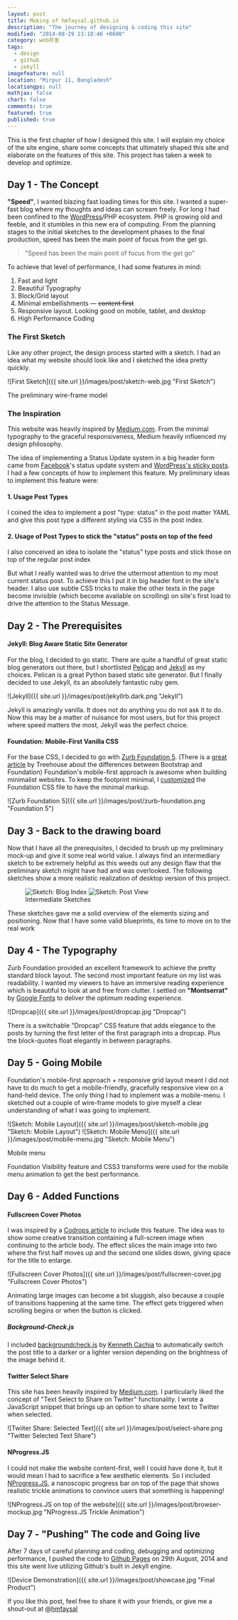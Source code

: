 ```yaml
---
layout: post
title: Making of hmfaysal.github.io
description: "The journey of designing & coding this site"
modified: "2014-08-29 23:18:46 +0600"
category: web开发
tags: 
  - design
  - github
  - jekyll
imagefeature: null
location: "Mirpur 11, Bangladesh"
locationgps: null
mathjax: false
chart: false
comments: true
featured: true
published: true
---
```


This is the first chapter of how I designed this site. I will explain my choice of the site engine, share some concepts that ultimately shaped this site and elaborate on the features of this site. This project has taken a week to develop and optimize.

## Day 1 - The Concept

**"Speed"**, I wanted blazing fast loading times for this site. I wanted a super-fast blog where my thoughts and ideas can scream freely. For long I had been confined to the [WordPress](http://wordpress.org/)/PHP ecosystem. PHP is growing old and feeble, and it stumbles in this new era of computing. From the planning stages to the initial sketches to the development phases to the final production, speed has been the main point of focus from the get go.

> "Speed has been the main point of focus from the get go"

To achieve that level of performance, I had some features in mind:

1. Fast and light
2. Beautiful Typography
3. Block/Grid layout
4. Minimal embellishments — <del>content first</del>
5. Responsive layout. Looking good on mobile, tablet, and desktop
6. High Performance Coding

### The First Sketch

Like any other project, the design process started with a sketch. I had an idea what my website should look like and I sketched the idea pretty quickly.

![First Sketch]({{ site.url }}/images/post/sketch-web.jpg "First Sketch")
<figcaption>The preliminary wire-frame model</figcaption>

### The Inspiration

This website was heavily inspired by [Medium.com](https://medium.com/). From the minimal typography to the graceful responsiveness, Medium heavily influenced my design philosophy.

The idea of implementing a Status Update system in a big header form came from [Facebook](http://www.facebook.com)'s status update system and [WordPress's sticky posts](http://codex.wordpress.org/Sticky_Posts). I had a few concepts of how to implement this feature. My preliminary ideas to implement this feature were:

#### 1. Usage Post Types

I coined the idea to implement a post "type: status" in the post matter YAML and give this post type a different styling via CSS in the post index.

#### 2. Usage of Post Types to stick the "status" posts on top of the feed

I also conceived an idea to isolate the "status" type posts and stick those on top of the regular post index

But what I really wanted was to drive the uttermost attention to my most current status post. To achieve this I put it in big header font in the site's header. I also use subtle CSS tricks to make the other texts in the page become invisible (which become available on scrolling) on site's first load to drive the attention to the Status Message.

## Day 2 - The Prerequisites

#### Jekyll: Blog Aware Static Site Generator

For the blog, I decided to go static. There are quite a handful of great static blog generators out there, but I shortlisted [Pelican](http://blog.getpelican.com/) and [Jekyll](http://jekyllrb.com/) as my choices. Pelican is a great Python based static site generator. But I finally decided to use Jekyll, its an absolutely fantastic ruby gem.

![Jekyll]({{ site.url }}/images/post/jekyllrb.dark.png "Jekyll")

Jekyll is amazingly vanilla. It does not do anything you do not ask it to do. Now this may be a matter of nuisance for most users, but for this project where speed matters the most, Jekyll was the perfect choice.

#### Foundation: Mobile-First Vanilla CSS

For the base CSS, I decided to go with [Zurb Foundation 5](http://foundation.zurb.com/). (There is a [great article](http://blog.teamtreehouse.com/use-bootstrap-or-foundation) by Treehouse about the differences between Bootstrap and Foundation) Foundation's mobile-first approach is awesome when building minimalist websites. To keep the footprint minimal, I [customized](http://foundation.zurb.com/develop/download.html#customizeFoundation) the Foundation CSS file to have the minimal markup.

![Zurb Foundation 5]({{ site.url }}/images/post/zurb-foundation.png "Foundation 5")


## Day 3 - Back to the drawing board

Now that I have all the prerequisites, I decided to brush up my preliminary mock-up and give it some real world value. I always find an intermediary sketch to be extremely helpful as this weeds out any design flaw that the preliminary sketch might have had and was overlooked. The following sketches show a more realistic realization of desktop version of this project.

<figure class="half">
<img src="{{ site.url }}/images/post/Index-Diagram.png" title="Sketch: Blog Index" />
<img src="{{ site.url }}/images/post/Post-Diagram.png" title="Sketch: Post View" />
<figcaption>Intermediate Sketches</figcaption>
</figure>

These sketches gave me a solid overview of the elements sizing and positioning. Now that I have some valid blueprints, its time to move on to the real work


## Day 4 - The Typography

Zurb Foundation provided an excellent framework to achieve the pretty standard block layout. The second most important feature on my list was readability. I wanted my viewers to have an immersive reading experience which is beautiful to look at and free from clutter. I settled on **"Montserrat"** by [Google Fonts](https://www.google.com/fonts) to deliver the optimum reading experience.

![Dropcap]({{ site.url }}/images/post/dropcap.jpg "Dropcap")

There is a switchable "Dropcap" CSS feature that adds elegance to the posts by turning the first letter of the first paragraph into a dropcap. Plus the block-quotes float elegantly in between paragraphs.

## Day 5 - Going Mobile

Foundation's mobile-first approach + responsive grid layout meant I did not have to do much to get a mobile-friendly, gracefully responsive view on a hand-held device. The only thing I had to implement was a mobile-menu. I sketched out a couple of wire-frame models to give myself a clear understanding of what I was going to implement.

![Sketch: Mobile Layout]({{ site.url }}/images/post/sketch-mobile.jpg "Sketch: Mobile Layout")
![Sketch: Mobile Menu]({{ site.url }}/images/post/mobile-menu.jpg "Sketch: Mobile Menu")
<figcaption>Mobile menu</figcaption>

Foundation Visibility feature and CSS3 transforms were used for the mobile menu animation to get the best performance.

## Day 6 - Added Functions

#### Fullscreen Cover Photos

I was inspired by a [Codrops article](http://tympanus.net/codrops/2014/05/22/inspiration-for-article-intro-effects/) to include this feature. The idea was to show some creative transition containing a full-screen image when continuing to the article body. The effect slices the main image into two where the first half moves up and the second one slides down, giving space for the title to enlarge.

![Fullscreen Cover Photos]({{ site.url }}/images/post/fullscreen-cover.jpg "Fullscreen Cover Photos")

Animating large images can become a bit sluggish, also because a couple of transitions happening at the same time. The effect gets triggered when scrolling begins or when the button is clicked.

##### Background-Check.js

I included [backgroundcheck.js](http://www.kennethcachia.com/background-check/) by [Kenneth Cachia](http://www.kennethcachia.com/) to automatically switch the post title to a darker or a lighter version depending on the brightness of the image behind it.

#### Twitter Select Share

This site has been heavily inspired by [Medium.com](https://medium.com/). I particularly liked the concept of "Text Select to Share on Twitter" functionality. I wrote a JavaScript snippet that brings up an option to share some text to Twitter when selected.

![Twiiter Share: Selected Text]({{ site.url }}/images/post/select-share.png "Twitter Selected Text Share")

#### NProgress.JS

I could not make the website content-first, well I could have done it, but it would mean I had to sacrifice a few aesthetic elements. So I included [NProgress.JS](http://ricostacruz.com/nprogress/), a nanoscopic progress bar on top of the page that shows realistic trickle animations to convince users that something is happening!

![NProgress.JS on top of the website]({{ site.url }}/images/post/browser-mockup.jpg "NProgress.JS Trickle Animation")

## Day 7 - "Pushing" The code and Going live

After 7 days of careful planning and coding, debugging and optimizing performance, I pushed the code to [Github Pages](https://pages.github.com/) on 29th August, 2014 and this site went live utilizing Github's built in Jekyll engine.

![Device Demonstration]({{ site.url }}/images/post/showcase.jpg "Final Product")

If you like this post, feel free to share it with your friends, or give me a shout-out at @[hmfaysal](https://twitter.com/hmfaysal)

